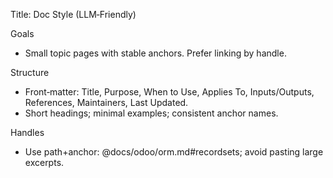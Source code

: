 Title: Doc Style (LLM‑Friendly)

Goals

- Small topic pages with stable anchors. Prefer linking by handle.

Structure

- Front‑matter: Title, Purpose, When to Use, Applies To, Inputs/Outputs, References, Maintainers, Last Updated.
- Short headings; minimal examples; consistent anchor names.

Handles

- Use path+anchor: @docs/odoo/orm.md#recordsets; avoid pasting large excerpts.

